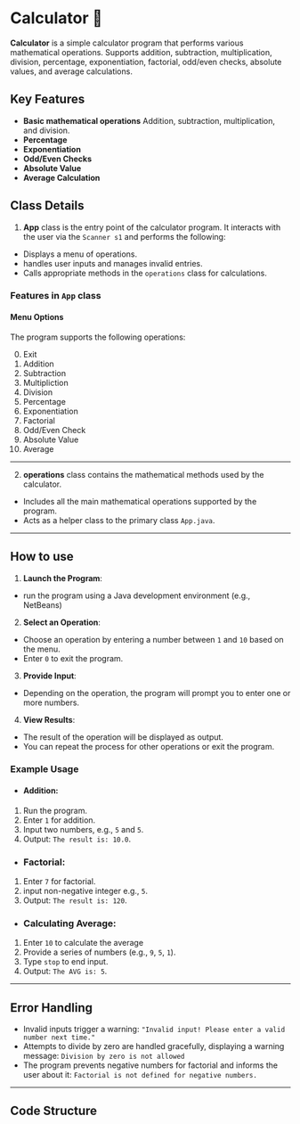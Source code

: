 # Calculator 🧮
**Calculator** is a simple calculator program that performs various mathematical operations. Supports addition, subtraction, multiplication, division, percentage, exponentiation, factorial, odd/even checks, absolute values, and average calculations.

## Key Features
- **Basic mathematical operations** Addition, subtraction, multiplication, and  division.
- **Percentage**
- **Exponentiation**
- **Odd/Even Checks**
- **Absolute Value**
- **Average Calculation**

## Class Details

1. **App** class is the entry point of the calculator program. It interacts with the user via the `Scanner s1`  and performs the following:
- Displays a menu of operations.
- handles user inputs and manages invalid entries.
- Calls appropriate methods in the `operations` class for calculations.

###  **Features in `App` class**
####  **Menu Options**
The program supports the following operations:
 
 0. Exit
1. Addition
2. Subtraction
3. Multipliction
4. Division
5. Percentage
6. Exponentiation
7. Factorial
8. Odd/Even Check
9. Absolute Value
10. Average


---


2. **operations** class contains the mathematical methods used by the calculator.
- Includes all the main mathematical operations supported by the program.
- Acts as a helper class to the primary class `App.java`.
---
## How to use
1. **Launch the Program**:
- run the program using a Java development environment (e.g., NetBeans)

2. **Select an Operation**:
- Choose an operation by entering a number between `1` and `10` based on the menu.
- Enter `0` to exit the program.

3. **Provide Input**:
- Depending on the operation, the program will prompt you to enter one or more numbers.

4. **View Results**:
- The result of the operation will be displayed as output.
- You can repeat the process for other operations or exit the program.

### Example Usage
- ####   Addition:
1. Run the program.
2. Enter `1` for addition.
3. Input two numbers, e.g., `5` and `5`.
4. Output: `The result is: 10.0`.

- ### Factorial:
1. Enter `7` for factorial.
2. input non-negative integer e.g., `5`.
3. Output: `The result is: 120`.

- ### Calculating Average:
1. Enter `10` to calculate the average
2. Provide a series of numbers (e.g., `9`, `5`, `1`).
3. Type `stop` to end input.
4. Output: `The AVG is: 5`.

---
##  **Error Handling**
-  Invalid inputs trigger a warning:
`"Invalid input! Please enter a valid number next time."`  
- Attempts to divide by zero are handled gracefully, displaying a warning message:
`Division by zero is not allowed`
- The program prevents negative numbers for factorial and informs the user about it:
`Factorial is not defined for negative numbers.`

---
## Code Structure











<!--stackedit_data:
eyJoaXN0b3J5IjpbLTU4OTI3NjM1OSwxNzMwMjAyNDU2LDE5MT
k5Mzg4NiwtMTcyNjM1Mzk5MSw1MjE0OTQyMTEsLTg4ODY3MjMz
MSwtMTk2MTk2NTI0NiwtMTk3Mzk4Mjk0MSwxMTgxNDk4ODY1LC
00NDYzMTkxNDIsMjA0MjI3OTIwOSw0MjQ1NjI5MDRdfQ==
-->